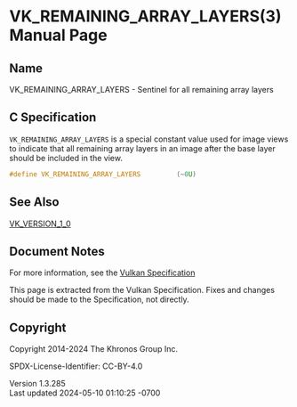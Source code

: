 # VK_REMAINING_ARRAY_LAYERS(3) Manual Page

## Name

VK_REMAINING_ARRAY_LAYERS - Sentinel for all remaining array layers



## <a href="#_c_specification" class="anchor"></a>C Specification

`VK_REMAINING_ARRAY_LAYERS` is a special constant value used for image
views to indicate that all remaining array layers in an image after the
base layer should be included in the view.

``` c
#define VK_REMAINING_ARRAY_LAYERS         (~0U)
```

## <a href="#_see_also" class="anchor"></a>See Also

[VK_VERSION_1_0](https://registry.khronos.org/vulkan/specs/1.3-extensions/man/html/VK_VERSION_1_0.html)

## <a href="#_document_notes" class="anchor"></a>Document Notes

For more information, see the <a
href="https://registry.khronos.org/vulkan/specs/1.3-extensions/html/vkspec.html#VK_REMAINING_ARRAY_LAYERS"
target="_blank" rel="noopener">Vulkan Specification</a>

This page is extracted from the Vulkan Specification. Fixes and changes
should be made to the Specification, not directly.

## <a href="#_copyright" class="anchor"></a>Copyright

Copyright 2014-2024 The Khronos Group Inc.

SPDX-License-Identifier: CC-BY-4.0

Version 1.3.285  
Last updated 2024-05-10 01:10:25 -0700
